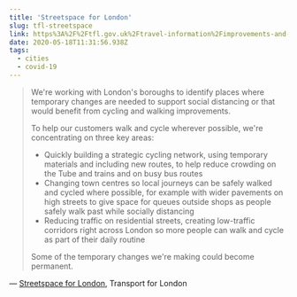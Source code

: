 ```yaml
---
title: 'Streetspace for London'
slug: tfl-streetspace
link: https%3A%2F%2Ftfl.gov.uk%2Ftravel-information%2Fimprovements-and-projects%2Fstreetspace-for-london
date: 2020-05-18T11:31:56.938Z
tags:
  - cities
  - covid-19
---
```


> We're working with London's boroughs to identify places where temporary changes are needed to support social distancing or that would benefit from cycling and walking improvements.
> 
> To help our customers walk and cycle wherever possible, we're concentrating on three key areas:
> 
> - Quickly building a strategic cycling network, using temporary materials and including new routes, to help reduce crowding on the Tube and trains and on busy bus routes
> - Changing town centres so local journeys can be safely walked and cycled where possible, for example with wider pavements on high streets to give space for queues outside shops as people safely walk past while socially distancing
> - Reducing traffic on residential streets, creating low-traffic corridors right across London so more people can walk and cycle as part of their daily routine
> 
> Some of the temporary changes we're making could become permanent.

&mdash; [Streetspace for London](https://tfl.gov.uk/travel-information/improvements-and-projects/streetspace-for-london), Transport for London